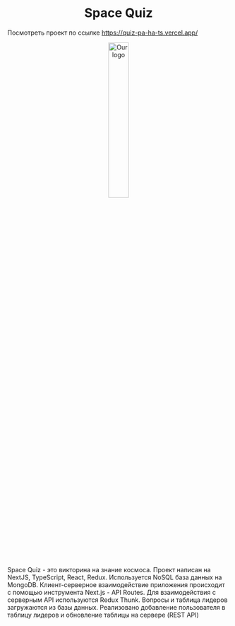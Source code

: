 <h1 align="center">Space Quiz</h1>

Посмотреть проект по ссылке https://quiz-pa-ha-ts.vercel.app/
<div style="text-align: center;">
<img 
    style="display: block; 
           margin-left: auto;
           margin-right: auto;
           width: 30%;"
    src="https://github.com/paHa345/quiz-paHa-ts/assets/55974360/2ace1848-3f38-469f-857a-3212b084a572" 
    alt="Our logo">
</img>
</div>




Space Quiz - это викторина на знание космоса. Проект написан на NextJS, TypeScript, React, Redux. Используется NoSQL база данных на MongoDB. Клиент-серверное взаимодействие приложения происходит с помощью инструмента Next.js - API Routes. Для взаимодействия с серверным API используются Redux Thunk. Вопросы и таблица лидеров загружаются из базы данных. Реализовано добавление пользователя в таблицу лидеров и обновление таблицы на сервере (REST API)


